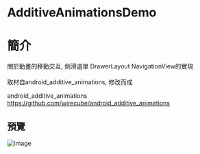 # AdditiveAnimationsDemo


簡介
==================================
關於動畫的移動交互, 側滑選單 DrawerLayout NavigationView的實現                                         
取材自android_additive_animations, 修改而成

android_additive_animations                                     
https://github.com/wirecube/android_additive_animations

預覽
--------
![image](http://i.imgur.com/4NNLyDN.jpg)  
